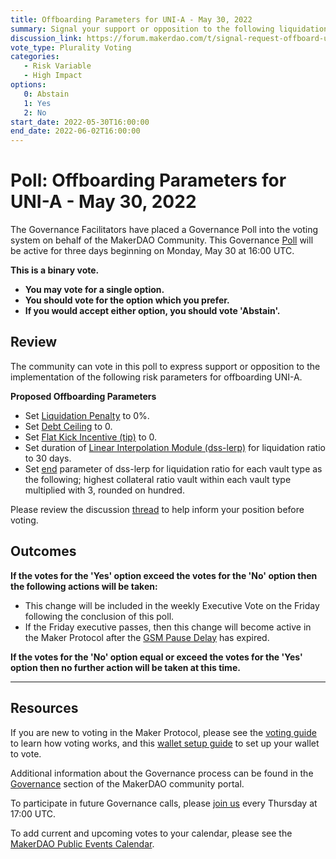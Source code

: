 ```yaml
---
title: Offboarding Parameters for UNI-A - May 30, 2022
summary: Signal your support or opposition to the following liquidation parameters, designed to offboard UNI-A.
discussion_link: https://forum.makerdao.com/t/signal-request-offboard-uni-univ2daieth-univ2wbtceth-univ2unieth-and-univ2wbtcdai/15160
vote_type: Plurality Voting
categories:
   - Risk Variable
   - High Impact
options:
   0: Abstain
   1: Yes
   2: No
start_date: 2022-05-30T16:00:00
end_date: 2022-06-02T16:00:00
---
```

# Poll: Offboarding Parameters for UNI-A - May 30, 2022

The Governance Facilitators have placed a Governance Poll into the voting system on behalf of the MakerDAO Community. This Governance [Poll](https://community-development.makerdao.com/en/learn/governance/on-chain-gov) will be active for three days beginning on Monday, May 30 at 16:00 UTC.

**This is a binary vote.** 
- **You may vote for a single option.** 
- **You should vote for the option which you prefer.**
- **If you would accept either option, you should vote 'Abstain'.**

## Review

The community can vote in this poll to express support or opposition to the implementation of the following risk parameters for offboarding UNI-A.

**Proposed Offboarding Parameters**

* Set [Liquidation Penalty](https://manual.makerdao.com/parameter-index/vault-risk/param-liquidation-penalty) to 0%.
* Set [Debt Ceiling](https://manual.makerdao.com/module-index/module-dciam) to 0.
* Set [Flat Kick Incentive (tip)](https://manual.makerdao.com/parameter-index/collateral-auction/param-flat-kick-incentive) to 0.
* Set duration of [Linear Interpolation Module (dss-lerp)](https://manual.makerdao.com/module-index/module-lerp) for liquidation ratio to 30 days.
* Set [end](https://manual.makerdao.com/module-index/module-lerp#end) parameter of dss-lerp for liquidation ratio for each vault type as the following; highest collateral ratio vault within each vault type multiplied with 3, rounded on hundred.

Please review the discussion [thread](https://forum.makerdao.com/t/signal-request-offboard-uni-univ2daieth-univ2wbtceth-univ2unieth-and-univ2wbtcdai/15160) to help inform your position before voting.

## Outcomes

**If the votes for the 'Yes' option exceed the votes for the 'No' option then the following actions will be taken:**
* This change will be included in the weekly Executive Vote on the Friday following the conclusion of this poll.
* If the Friday executive passes, then this change will become active in the Maker Protocol after the [GSM Pause Delay](https://community-development.makerdao.com/en/learn/governance/param-gsm-pause-delay) has expired.

**If the votes for the 'No' option equal or exceed the votes for the 'Yes' option then no further action will be taken at this time.**

---

## Resources

If you are new to voting in the Maker Protocol, please see the [voting guide](https://community-development.makerdao.com/en/learn/governance/how-voting-works/) to learn how voting works, and this [wallet setup guide](https://community-development.makerdao.com/en/learn/governance/voting-setup/) to set up your wallet to vote.

Additional information about the Governance process can be found in the [Governance](https://community-development.makerdao.com/en/learn/governance) section of the MakerDAO community portal.

To participate in future Governance calls, please [join us](https://github.com/makerdao/community/tree/master/governance/governance-and-risk-meetings) every Thursday at 17:00 UTC.

To add current and upcoming votes to your calendar, please see the [MakerDAO Public Events Calendar](https://calendar.google.com/calendar/embed?src=makerdao.com_3efhm2ghipksegl009ktniomdk%40group.calendar.google.com&ctz=UTC&mode=week&showCalendars=0&showPrint=0).
